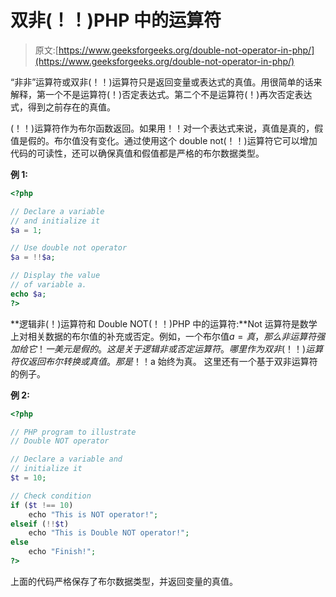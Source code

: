 # 双非(！！)PHP 中的运算符

> 原文:[https://www.geeksforgeeks.org/double-not-operator-in-php/](https://www.geeksforgeeks.org/double-not-operator-in-php/)

“非非”运算符或双非(！！)运算符只是返回变量或表达式的真值。用很简单的话来解释，第一个不是运算符(！)否定表达式。第二个不是运算符(！)再次否定表达式，得到之前存在的真值。

(！！)运算符作为布尔函数返回。如果用！！对一个表达式来说，真值是真的，假值是假的。布尔值没有变化。通过使用这个 double not(！！)运算符它可以增加代码的可读性，还可以确保真值和假值都是严格的布尔数据类型。

**例 1:**

```php
<?php

// Declare a variable 
// and initialize it
$a = 1;

// Use double not operator
$a = !!$a;

// Display the value 
// of variable a.
echo $a;
?>
```

**逻辑非(！)运算符和 Double NOT(！！)PHP 中的运算符:**Not 运算符是数学上对相关数据的布尔值的补充或否定。例如，一个布尔值$a =真，那么非运算符强加给它！一美元是假的。这是关于逻辑非或否定运算符。哪里作为双非(！！)运算符仅返回布尔转换或真值。那是！！$a 始终为真。
这里还有一个基于双非运算符的例子。

**例 2:**

```php
<?php

// PHP program to illustrate
// Double NOT operator

// Declare a variable and 
// initialize it
$t = 10;

// Check condition
if ($t !== 10)
    echo "This is NOT operator!";
elseif (!!$t)
    echo "This is Double NOT operator!";
else
    echo "Finish!";
?>
```

上面的代码严格保存了布尔数据类型，并返回变量的真值。